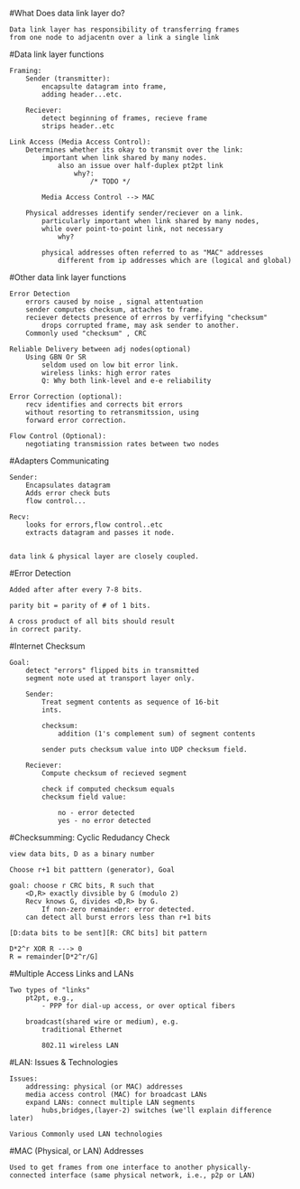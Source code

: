 #What Does data link layer do?

    Data link layer has responsibility of transferring frames
    from one node to adjacentn over a link a single link
    
    
#Data link layer functions

    Framing:
        Sender (transmitter):
            encapsulte datagram into frame,
            adding header...etc.
            
        Reciever:
            detect beginning of frames, recieve frame
            strips header..etc
            
    Link Access (Media Access Control):
        Determines whether its okay to transmit over the link:
            important when link shared by many nodes.
                also an issue over half-duplex pt2pt link
                    why?:
                        /* TODO */
                        
            Media Access Control --> MAC
        
        Physical addresses identify sender/reciever on a link.
            particularly important when link shared by many nodes,
            while over point-to-point link, not necessary
                why?
            
            physical addresses often referred to as "MAC" addresses
                different from ip addresses which are (logical and global)
        
#Other data link layer functions

    Error Detection
        errors caused by noise , signal attentuation
        sender computes checksum, attaches to frame.
        reciever detects presence of errros by verfifying "checksum"
            drops corrupted frame, may ask sender to another.
        Commonly used "checksum" , CRC
        
    Reliable Delivery between adj nodes(optional)
        Using GBN Or SR 
            seldom used on low bit error link.
            wireless links: high error rates
            Q: Why both link-level and e-e reliability
            
    Error Correction (optional):
        recv identifies and corrects bit errors 
        without resorting to retransmitssion, using 
        forward error correction.
        
    Flow Control (Optional):
        negotiating transmission rates between two nodes
        
        
#Adapters Communicating

    Sender:
        Encapsulates datagram
        Adds error check buts
        flow control...
    
    Recv:
        looks for errors,flow control..etc
        extracts datagram and passes it node.
        
    
    data link & physical layer are closely coupled.
    
    
    
#Error Detection
    
    Added after after every 7-8 bits.

    parity bit = parity of # of 1 bits.
    
    A cross product of all bits should result 
    in correct parity.
        
#Internet Checksum

    Goal:
        detect "errors" flipped bits in transmitted 
        segment note used at transport layer only.
        
        Sender:
            Treat segment contents as sequence of 16-bit 
            ints.
            
            checksum:
                addition (1's complement sum) of segment contents
        
            sender puts checksum value into UDP checksum field.
            
        Reciever:
            Compute checksum of recieved segment
            
            check if computed checksum equals
            checksum field value:
            
                no - error detected
                yes - no error detected
                
#Checksumming: Cyclic Redudancy Check

    view data bits, D as a binary number
    
    Choose r+1 bit patttern (generator), Goal
    
    goal: choose r CRC bits, R such that
        <D,R> exactly divsible by G (modulo 2)
        Recv knows G, divides <D,R> by G. 
            If non-zero remainder: error detected.
        can detect all burst errors less than r+1 bits
        
    [D:data bits to be sent][R: CRC bits] bit pattern
    
    D*2^r XOR R ---> 0
    R = remainder[D*2^r/G]
        
        
        
#Multiple Access Links and LANs

    Two types of "links"
        pt2pt, e.g.,
            - PPP for dial-up access, or over optical fibers
            
        broadcast(shared wire or medium), e.g.
            traditional Ethernet
            
            802.11 wireless LAN

#LAN: Issues & Technologies

    Issues:
        addressing: physical (or MAC) addresses
        media access control (MAC) for broadcast LANs
        expand LANs: connect multiple LAN segments
            hubs,bridges,(layer-2) switches (we'll explain difference later)
    
    Various Commonly used LAN technologies
        
        
#MAC (Physical, or LAN) Addresses

    Used to get frames from one interface to another physically-
    connected interface (same physical network, i.e., p2p or LAN)
    
    
    
    
    
    
    
    
    
    
    
    
    
    
    
    
    
    
    
    
    
    
    
    
    
    
        
        
        
        
        
        
        
        
        
